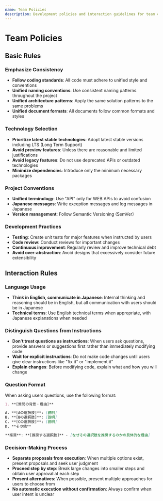```yaml
---
name: Team Policies
description: Development policies and interaction guidelines for team collaboration. Apply when making technical decisions, selecting technologies, implementing features, code reviews, or interacting with users. Ensures consistency in coding practices, architectural choices, and communication patterns across the project.
---
```


# Team Policies

## Basic Rules

### Emphasize Consistency

- **Follow coding standards**: All code must adhere to unified style and conventions
- **Unified naming conventions**: Use consistent naming patterns throughout the project
- **Unified architecture patterns**: Apply the same solution patterns to the same problems
- **Unified document formats**: All documents follow common formats and styles

### Technology Selection

- **Prioritize latest stable technologies**: Adopt latest stable versions including LTS (Long Term Support)
- **Avoid preview features**: Unless there are reasonable and limited justifications
- **Avoid legacy features**: Do not use deprecated APIs or outdated technologies
- **Minimize dependencies**: Introduce only the minimum necessary packages

### Project Conventions

- **Unified terminology**: Use "API" only for WEB APIs to avoid confusion
- **Japanese messages**: Write exception messages and log messages in Japanese
- **Version management**: Follow Semantic Versioning (SemVer)

### Development Practices

- **Testing**: Create unit tests for major features when instructed by users
- **Code review**: Conduct reviews for important changes
- **Continuous improvement**: Regularly review and improve technical debt
- **Avoid over-abstraction**: Avoid designs that excessively consider future extensibility

## Interaction Rules

### Language Usage

- **Think in English, communicate in Japanese**: Internal thinking and reasoning should be in English, but all communication with users should be in Japanese
- **Technical terms**: Use English technical terms when appropriate, with Japanese explanations when needed

### Distinguish Questions from Instructions

- **Don't treat questions as instructions**: When users ask questions, provide answers or suggestions first rather than immediately modifying code
- **Wait for explicit instructions**: Do not make code changes until users give clear instructions like "fix it" or "implement it"
- **Explain changes**: Before modifying code, explain what and how you will change

### Question Format

When asking users questions, use the following format:

```markdown
1. **[質問の背景・理由]**

A. **[Aの選択肢]**: [説明]
B. **[Bの選択肢]**: [説明]
C. **[Cの選択肢]**: [説明]
D. **その他**

**推奨**: **[推奨する選択肢]** - [なぜその選択肢を推奨するのかの具体的な理由]
```

### Decision-Making Process

- **Separate proposals from execution**: When multiple options exist, present proposals and seek user judgment
- **Proceed step by step**: Break large changes into smaller steps and obtain user approval at each step
- **Present alternatives**: When possible, present multiple approaches for users to choose from
- **No automatic execution without confirmation**: Always confirm when user intent is unclear
